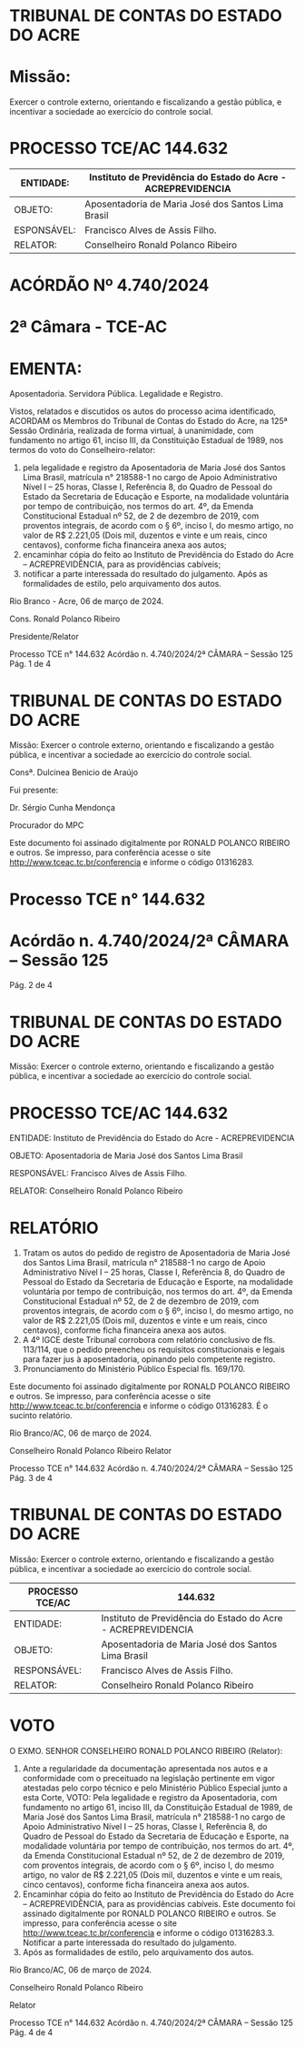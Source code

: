 # TRIBUNAL DE CONTAS DO ESTADO DO ACRE

# Missão:

Exercer o controle externo, orientando e fiscalizando a gestão pública, e incentivar a sociedade ao exercício do controle social.

# PROCESSO TCE/AC 144.632

|ENTIDADE:|Instituto de Previdência do Estado do Acre - ACREPREVIDENCIA|
|---|---|
|OBJETO:|Aposentadoria de Maria José dos Santos Lima Brasil|
|ESPONSÁVEL:|Francisco Alves de Assis Filho.|
|RELATOR:|Conselheiro Ronald Polanco Ribeiro|

# ACÓRDÃO Nº 4.740/2024

# 2ª Câmara - TCE-AC

# EMENTA:

Aposentadoria. Servidora Pública. Legalidade e Registro.

Vistos, relatados e discutidos os autos do processo acima identificado, ACORDAM os Membros do Tribunal de Contas do Estado do Acre, na 125ª Sessão Ordinária, realizada de forma virtual, à unanimidade, com fundamento no artigo 61, inciso III, da Constituição Estadual de 1989, nos termos do voto do Conselheiro-relator:

1. pela legalidade e registro da Aposentadoria de Maria José dos Santos Lima Brasil, matrícula n° 218588-1 no cargo de Apoio Administrativo Nível I – 25 horas, Classe I, Referência 8, do Quadro de Pessoal do Estado da Secretaria de Educação e Esporte, na modalidade voluntária por tempo de contribuição, nos termos do art. 4º, da Emenda Constitucional Estadual nº 52, de 2 de dezembro de 2019, com proventos integrais, de acordo com o § 6º, inciso I, do mesmo artigo, no valor de R$ 2.221,05 (Dois mil, duzentos e vinte e um reais, cinco centavos), conforme ficha financeira anexa aos autos;
2. encaminhar cópia do feito ao Instituto de Previdência do Estado do Acre – ACREPREVIDÊNCIA, para as providências cabíveis;
3. notificar a parte interessada do resultado do julgamento. Após as formalidades de estilo, pelo arquivamento dos autos.

Rio Branco - Acre, 06 de março de 2024.

Cons. Ronald Polanco Ribeiro

Presidente/Relator

Processo TCE n° 144.632 Acórdão n. 4.740/2024/2ª CÂMARA – Sessão 125 Pág. 1 de 4

# TRIBUNAL DE CONTAS DO ESTADO DO ACRE

Missão: Exercer o controle externo, orientando e fiscalizando a gestão pública, e incentivar a sociedade ao exercício do controle social.

Consª. Dulcinea Benicio de Araújo

Fui presente:

Dr. Sérgio Cunha Mendonça

Procurador do MPC

Este documento foi assinado digitalmente por RONALD POLANCO RIBEIRO e outros. Se impresso, para conferência acesse o site http://www.tceac.tc.br/conferencia e informe o código 01316283.

# Processo TCE n° 144.632

# Acórdão n. 4.740/2024/2ª CÂMARA – Sessão 125

Pág. 2 de 4

# TRIBUNAL DE CONTAS DO ESTADO DO ACRE

Missão: Exercer o controle externo, orientando e fiscalizando a gestão pública, e incentivar a sociedade ao exercício do controle social.

# PROCESSO TCE/AC 144.632

ENTIDADE: Instituto de Previdência do Estado do Acre - ACREPREVIDENCIA

OBJETO: Aposentadoria de Maria José dos Santos Lima Brasil

RESPONSÁVEL: Francisco Alves de Assis Filho.

RELATOR: Conselheiro Ronald Polanco Ribeiro

# RELATÓRIO

1. Tratam os autos do pedido de registro de Aposentadoria de Maria José dos Santos Lima Brasil, matrícula n° 218588-1 no cargo de Apoio Administrativo Nível I – 25 horas, Classe I, Referência 8, do Quadro de Pessoal do Estado da Secretaria de Educação e Esporte, na modalidade voluntária por tempo de contribuição, nos termos do art. 4º, da Emenda Constitucional Estadual nº 52, de 2 de dezembro de 2019, com proventos integrais, de acordo com o § 6º, inciso I, do mesmo artigo, no valor de R$ 2.221,05 (Dois mil, duzentos e vinte e um reais, cinco centavos), conforme ficha financeira anexa aos autos.
2. A 4º IGCE deste Tribunal corrobora com relatório conclusivo de fls. 113/114, que o pedido preencheu os requisitos constitucionais e legais para fazer jus à aposentadoria, opinando pelo competente registro.
3. Pronunciamento do Ministério Público Especial fls. 169/170.

Este documento foi assinado digitalmente por RONALD POLANCO RIBEIRO e outros. Se impresso, para conferência acesse o site http://www.tceac.tc.br/conferencia e informe o código 01316283. É o sucinto relatório.

Rio Branco/AC, 06 de março de 2024.

Conselheiro Ronald Polanco Ribeiro
Relator

Processo TCE n° 144.632 Acórdão n. 4.740/2024/2ª CÂMARA – Sessão 125 Pág. 3 de 4

# TRIBUNAL DE CONTAS DO ESTADO DO ACRE

Missão: Exercer o controle externo, orientando e fiscalizando a gestão pública, e incentivar a sociedade ao exercício do controle social.

|PROCESSO TCE/AC|144.632|
|---|---|
|ENTIDADE:|Instituto de Previdência do Estado do Acre - ACREPREVIDENCIA|
|OBJETO:|Aposentadoria de Maria José dos Santos Lima Brasil|
|RESPONSÁVEL:|Francisco Alves de Assis Filho.|
|RELATOR:|Conselheiro Ronald Polanco Ribeiro|

# VOTO

O EXMO. SENHOR CONSELHEIRO RONALD POLANCO RIBEIRO (Relator):

1. Ante a regularidade da documentação apresentada nos autos e a conformidade com o preceituado na legislação pertinente em vigor atestadas pelo corpo técnico e pelo Ministério Público Especial junto a esta Corte, VOTO:
Pela legalidade e registro da Aposentadoria, com fundamento no artigo 61, inciso III, da Constituição Estadual de 1989, de Maria José dos Santos Lima Brasil, matrícula n° 218588-1 no cargo de Apoio Administrativo Nível I – 25 horas, Classe I, Referência 8, do Quadro de Pessoal do Estado da Secretaria de Educação e Esporte, na modalidade voluntária por tempo de contribuição, nos termos do art. 4º, da Emenda Constitucional Estadual nº 52, de 2 de dezembro de 2019, com proventos integrais, de acordo com o § 6º, inciso I, do mesmo artigo, no valor de R$ 2.221,05 (Dois mil, duzentos e vinte e um reais, cinco centavos), conforme ficha financeira anexa aos autos.
2. Encaminhar cópia do feito ao Instituto de Previdência do Estado do Acre – ACREPREVIDÊNCIA, para as providências cabíveis. Este documento foi assinado digitalmente por RONALD POLANCO RIBEIRO e outros. Se impresso, para conferência acesse o site http://www.tceac.tc.br/conferencia e informe o código 01316283.3. Notificar a parte interessada do resultado do julgamento.
3. Após as formalidades de estilo, pelo arquivamento dos autos.

Rio Branco/AC, 06 de março de 2024.

Conselheiro Ronald Polanco Ribeiro

Relator

Processo TCE n° 144.632 Acórdão n. 4.740/2024/2ª CÂMARA – Sessão 125 Pág. 4 de 4

